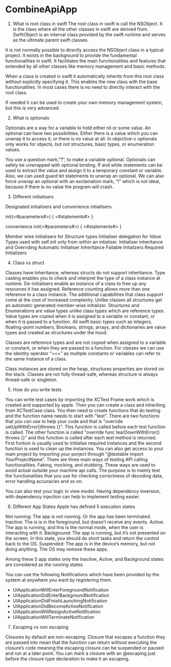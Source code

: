 # CombineApiApp
1.    What is root class in swift
The root class in swift is call the NSObject. It is the class where all the other classes in swift are derived from. SwfitObject is an internal class provided by the swift runtime and serves as the ultimate parent swift classes.

It is not normally possible to directly access the NSObject class in a typical project. It exists in the background to provide the fundamental functionalities in swift. It facilitates the main functionalities and features that extended by all other classes like memory management and basic methods. 

When a class is created in swift it automatically inherits from this root class without explicitly specifying it. This enables the new class with the base functionalities. In most cases there is no need to directly interact with the root class.

If needed it can be used to create your own memory management system, but this is very advanced.



2.    What is optionals

Optionals are a way for a variable to hold either nil or some value. An optional can have two possibilities. Either there is a value which you can unwrap it to access it, or there is no value at all. 
In objective-c optionals only works for objects, but not structures, basic types, or enumeration values.

You use a question mark,”?”, to make a variable optional. Optionals can safely be unwrapped with optional binding. If and while statements can be used to extract the value and assign it to a temporary constant or variable. Also, we can used guard let statements to unwrap an optional. We can also force unwrap an optional with an exclamation mark, “!” which is not ideal, because if there is no value the program will crash. 


3.    Different initialisers

Designated initialisers and convenience intiailisers.

init(<#parameters#>) {
   <#statements#>
}

convenience init(<#parameters#>) {
   <#statements#>
}


Member wise initialisers for Structure types
Initialiser delegation for Value Types used with self.init only from within an intialiser.
Initialiser inheritance and Overriding
Automatic Initialiser Inheritance 
Failable Initailzers
Required Initializers


4.    Class vs struct

Classes have Inheritance, whereas structs do not support inheritance. Type casting enables you to check and interpret the type of a class instance at runtime. De-initialisers enable an instance of a class to free up any resources it has assigned. Reference counting allows more than one reference to a class instance. The additional capabilities that class support come at the cost of increased complexity. 
Unlike classes all structures get an automatic generated member-wise initializer. 
Structures and Enumerations are value types unlike class types which are reference types. Value types are copied when it is assigned to a variable or constant, or when it is passed to a function. All swift basic types such as integers, floating-point numbers, Booleans, strings, arrays, and dictionaries are value types and created as structures under the hood. 

Classes are reference types and are not copied when assigned to a variable or constant, or when they are passed to a function. For classes we can use the identity operator “===” as multiple constants or variables can refer to the same instance of a class.

Class instances are stored on the heap, structures properties are stored on the stack.
Classes are not fully thread-safe, whereas structure is always thread-safe or singleton. 



5.    How do you write tests

You can write test cases by importing the XCTest Frame work which is created and supported by apple. Then you can create a class and inheriting from XCTestCase class. You then need to create functions that do testing and the function name needs to start with "test". 
There are two functions that you can use to help your code and that is "override setUpWithError()throws {}".  This function is called before each test function is called. The other function is called "override func tearDownWithError() throws {}" and this function is called after each test method is returned. First funtion is usually used to initialise required instances and the second function is used to clean up the instances. 
You can also get access to your main project by importing your porject through "@testable import YourProjectName". 
There are three main ways of testing API calling functionalities. Faking, mocking, and stubbing. These ways are used to avoid actual outside your machine api calls. The purpose is to mainly test the functionalities that you use for checking correctness of decoding data, error handling accuracies and so on.

You can also test your logic in view model. 
Having dependency inversion, with dependency injection can help to implement testing easier.


6.    Different App States
Apple has defined 5 execution states
 



Not running:  The app is not running. Or the app has been terminated. 
Inactive: The is  is in the foreground, but doesn’t receive any events.
Active: The app is running, and this is the normal mode, when the user is interacting with it.
Background: The app is running, but it’s not presented on the screen. In this state, you should do short tasks and return the control back to the OS.
Suspended: The app is in the device’s memory, but not doing anything. The OS may remove these apps.

Among these 5 app states only the Inactive, Active, and Background states are considered as the running states. 
 
You can use the following Notifications which have been provided by the system at anywhere you want by registering them. 
- UIApplicationWillEnterForegroundNotification
- UIApplicationDidEnterBackgroundNotification
- UIApplicationDidFinishLaunchingNotification
- UIApplicationDidBecomeActiveNotification 
- UIApplicationWillResignActiveNotification 
- UIApplicationWillTerminateNotification 


7. Escaping vs non escaping

Closures by default are non-escaping. Closure that escapes a function they are passed into mean that the function can return without executing the closure’s code meaning the escaping closure can be suspended or paused and run at a later point. You can mark a closure with an @escaping just before the closure type declaration to make it an escaping.  

